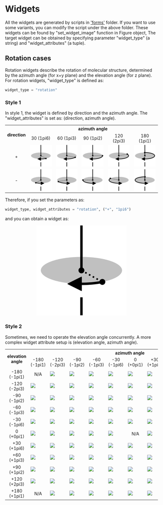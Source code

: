 # Widgets
All the widgets are generated by scripts in 
['forms'](https://github.com/BGI-SynBio/PyMOL-advance/tree/main/forms) folder.
If you want to use some variants, you can modify the script under the above folder.
These widgets can be found by "set_widget_image" function in Figure object,
The target widget can be obtained by specifying parameter "widget_type" (a string) and "widget_attributes" (a tuple).


## Rotation cases
Rotation widgets describe the rotation of molecular structure, determined by the azimuth angle (for x+y plane) and the elevation angle (for z plane).
For rotation widgets, "widget_type" is defined as:

```python
widget_type = "rotation"
``` 

### Style 1

In style 1, the widget is defined by direction and the azimuth angle.
The "widget_attributes" is set as: (direction, azimuth angle).

<table align="center">
    <tr>
        <th rowspan="2">direction</th><th colspan="5">azimuth angle</th>
    </tr>
    <tr>
        <td align="center">30 (1pi6)</td>
        <td align="center">60 (1pi3)</td>
        <td align="center">90 (1pi2)</td>
        <td align="center">120 (2pi3)</td>
        <td align="center">180 (1pi1)</td>
    </tr>
    <tr>
        <td align="center">+</td>
        <td><img src="rotation [+.1pi6].svg"/></td>
        <td><img src="rotation [+.1pi3].svg"/></td>
        <td><img src="rotation [+.1pi2].svg"/></td>
        <td><img src="rotation [+.2pi3].svg"/></td>
        <td><img src="rotation [+.1pi1].svg"/></td>
    </tr>
    <tr>
        <td align="center">-</td>
        <td><img src="rotation [-.1pi6].svg"/></td>
        <td><img src="rotation [-.1pi3].svg"/></td>
        <td><img src="rotation [-.1pi2].svg"/></td>
        <td><img src="rotation [-.2pi3].svg"/></td>
        <td><img src="rotation [-.1pi1].svg"/></td>
    </tr>
</table>

Therefore, if you set the parameters as:

```python
widget_type, widget_attributes = "rotation", ("+", "1pi6")
``` 

and you can obtain a widget as:

<p align="center">
    <img src="rotation [+.1pi6].svg"/>
</p>

### Style 2

Sometimes, we need to operate the elevation angle concurrently.
A more complex widget attribute setup is (elevation angle, azimuth angle).

<table align="center">
    <tr>
        <th rowspan="2">elevation angle</th><th colspan="11">azimuth angle</th>
    </tr>
    <tr>
        <td align="center">-180 (-1pi1)</td>
        <td align="center">-120 (-2pi3)</td>
        <td align="center">-90 (-1pi2)</td>
        <td align="center">-60 (-1pi3)</td>
        <td align="center">-30 (-1pi6)</td>
        <td align="center">0 (+0pi1)</td>
        <td align="center">+30 (+1pi6)</td>
        <td align="center">+60 (1pi3)</td>
        <td align="center">+90 (1pi2)</td>
        <td align="center">+120 (2pi3)</td>
        <td align="center">+180 (1pi1)</td>
    </tr>
    <tr>
        <td align="center">-180 (-1pi1)</td>
        <td align="center">N/A</td>
        <td><image src="rotation [-1pi1.-2pi3].svg"/></td>
        <td><image src="rotation [-1pi1.-1pi2].svg"/></td>
        <td><image src="rotation [-1pi1.-1pi3].svg"/></td>
        <td><image src="rotation [-1pi1.-1pi6].svg"/></td>
        <td><image src="rotation [-1pi1.+0pi1].svg"/></td>
        <td><image src="rotation [-1pi1.+1pi6].svg"/></td>
        <td><image src="rotation [-1pi1.+1pi3].svg"/></td>
        <td><image src="rotation [-1pi1.+1pi2].svg"/></td>
        <td><image src="rotation [-1pi1.+2pi3].svg"/></td>
        <td align="center">N/A</td>
    </tr>
    <tr>
        <td align="center">-120 (-2pi3)</td>
        <td><image src="rotation [-2pi3.-1pi1].svg"/></td>
        <td><image src="rotation [-2pi3.-2pi3].svg"/></td>
        <td><image src="rotation [-2pi3.-1pi2].svg"/></td>
        <td><image src="rotation [-2pi3.-1pi3].svg"/></td>
        <td><image src="rotation [-2pi3.-1pi6].svg"/></td>
        <td><image src="rotation [-2pi3.+0pi1].svg"/></td>
        <td><image src="rotation [-2pi3.+1pi6].svg"/></td>
        <td><image src="rotation [-2pi3.+1pi3].svg"/></td>
        <td><image src="rotation [-2pi3.+1pi2].svg"/></td>
        <td><image src="rotation [-2pi3.+2pi3].svg"/></td>
        <td><image src="rotation [-2pi3.+1pi1].svg"/></td>
    </tr>
    <tr>
        <td align="center">-90 (-1pi2)</td>
        <td><image src="rotation [-1pi2.-1pi1].svg"/></td>
        <td><image src="rotation [-1pi2.-2pi3].svg"/></td>
        <td><image src="rotation [-1pi2.-1pi2].svg"/></td>
        <td><image src="rotation [-1pi2.-1pi3].svg"/></td>
        <td><image src="rotation [-1pi2.-1pi6].svg"/></td>
        <td><image src="rotation [-1pi2.+0pi1].svg"/></td>
        <td><image src="rotation [-1pi2.+1pi6].svg"/></td>
        <td><image src="rotation [-1pi2.+1pi3].svg"/></td>
        <td><image src="rotation [-1pi2.+1pi2].svg"/></td>
        <td><image src="rotation [-1pi2.+2pi3].svg"/></td>
        <td><image src="rotation [-1pi2.+1pi1].svg"/></td>
    </tr>
    <tr>
        <td align="center">-60 (-1pi3)</td>
        <td><image src="rotation [-1pi3.-1pi1].svg"/></td>
        <td><image src="rotation [-1pi3.-2pi3].svg"/></td>
        <td><image src="rotation [-1pi3.-1pi2].svg"/></td>
        <td><image src="rotation [-1pi3.-1pi3].svg"/></td>
        <td><image src="rotation [-1pi3.-1pi6].svg"/></td>
        <td><image src="rotation [-1pi3.+0pi1].svg"/></td>
        <td><image src="rotation [-1pi3.+1pi6].svg"/></td>
        <td><image src="rotation [-1pi3.+1pi3].svg"/></td>
        <td><image src="rotation [-1pi3.+1pi2].svg"/></td>
        <td><image src="rotation [-1pi3.+2pi3].svg"/></td>
        <td><image src="rotation [-1pi3.+1pi1].svg"/></td>
    </tr>
    <tr>
        <td align="center">-30 (-1pi6)</td>
        <td><image src="rotation [-1pi6.-1pi1].svg"/></td>
        <td><image src="rotation [-1pi6.-2pi3].svg"/></td>
        <td><image src="rotation [-1pi6.-1pi2].svg"/></td>
        <td><image src="rotation [-1pi6.-1pi3].svg"/></td>
        <td><image src="rotation [-1pi6.-1pi6].svg"/></td>
        <td><image src="rotation [-1pi6.+0pi1].svg"/></td>
        <td><image src="rotation [-1pi6.+1pi6].svg"/></td>
        <td><image src="rotation [-1pi6.+1pi3].svg"/></td>
        <td><image src="rotation [-1pi6.+1pi2].svg"/></td>
        <td><image src="rotation [-1pi6.+2pi3].svg"/></td>
        <td><image src="rotation [-1pi6.+1pi1].svg"/></td>
    </tr>
    <tr>
        <td align="center">0 (+0pi1)</td>
        <td><image src="rotation [+0pi1.-1pi1].svg"/></td>
        <td><image src="rotation [+0pi1.-2pi3].svg"/></td>
        <td><image src="rotation [+0pi1.-1pi2].svg"/></td>
        <td><image src="rotation [+0pi1.-1pi3].svg"/></td>
        <td><image src="rotation [+0pi1.-1pi6].svg"/></td>
        <td align="center">N/A</td>
        <td><image src="rotation [+0pi1.+1pi6].svg"/></td>
        <td><image src="rotation [+0pi1.+1pi3].svg"/></td>
        <td><image src="rotation [+0pi1.+1pi2].svg"/></td>
        <td><image src="rotation [+0pi1.+2pi3].svg"/></td>
        <td><image src="rotation [+0pi1.+1pi1].svg"/></td>
    </tr>
    <tr>
        <td align="center">+30 (+1pi6)</td>
        <td><image src="rotation [+1pi6.-1pi1].svg"/></td>
        <td><image src="rotation [+1pi6.-2pi3].svg"/></td>
        <td><image src="rotation [+1pi6.-1pi2].svg"/></td>
        <td><image src="rotation [+1pi6.-1pi3].svg"/></td>
        <td><image src="rotation [+1pi6.-1pi6].svg"/></td>
        <td><image src="rotation [+1pi6.+0pi1].svg"/></td>
        <td><image src="rotation [+1pi6.+1pi6].svg"/></td>
        <td><image src="rotation [+1pi6.+1pi3].svg"/></td>
        <td><image src="rotation [+1pi6.+1pi2].svg"/></td>
        <td><image src="rotation [+1pi6.+2pi3].svg"/></td>
        <td><image src="rotation [+1pi6.+1pi1].svg"/></td>
    </tr>
    <tr>
        <td align="center">+60 (+1pi3)</td>
        <td><image src="rotation [+1pi3.-1pi1].svg"/></td>
        <td><image src="rotation [+1pi3.-2pi3].svg"/></td>
        <td><image src="rotation [+1pi3.-1pi2].svg"/></td>
        <td><image src="rotation [+1pi3.-1pi3].svg"/></td>
        <td><image src="rotation [+1pi3.-1pi6].svg"/></td>
        <td><image src="rotation [+1pi3.+0pi1].svg"/></td>
        <td><image src="rotation [+1pi3.+1pi6].svg"/></td>
        <td><image src="rotation [+1pi3.+1pi3].svg"/></td>
        <td><image src="rotation [+1pi3.+1pi2].svg"/></td>
        <td><image src="rotation [+1pi3.+2pi3].svg"/></td>
        <td><image src="rotation [+1pi3.+1pi1].svg"/></td>
    </tr>
    <tr>
        <td align="center">+90 (+1pi2)</td>
        <td><image src="rotation [+1pi2.-1pi1].svg"/></td>
        <td><image src="rotation [+1pi2.-2pi3].svg"/></td>
        <td><image src="rotation [+1pi2.-1pi2].svg"/></td>
        <td><image src="rotation [+1pi2.-1pi3].svg"/></td>
        <td><image src="rotation [+1pi2.-1pi6].svg"/></td>
        <td><image src="rotation [+1pi2.+0pi1].svg"/></td>
        <td><image src="rotation [+1pi2.+1pi6].svg"/></td>
        <td><image src="rotation [+1pi2.+1pi3].svg"/></td>
        <td><image src="rotation [+1pi2.+1pi2].svg"/></td>
        <td><image src="rotation [+1pi2.+2pi3].svg"/></td>
        <td><image src="rotation [+1pi2.+1pi1].svg"/></td>
    </tr>
    <tr>
        <td align="center">+120 (+2pi3)</td>
        <td><image src="rotation [+2pi3.-1pi1].svg"/></td>
        <td><image src="rotation [+2pi3.-2pi3].svg"/></td>
        <td><image src="rotation [+2pi3.-1pi2].svg"/></td>
        <td><image src="rotation [+2pi3.-1pi3].svg"/></td>
        <td><image src="rotation [+2pi3.-1pi6].svg"/></td>
        <td><image src="rotation [+2pi3.+0pi1].svg"/></td>
        <td><image src="rotation [+2pi3.+1pi6].svg"/></td>
        <td><image src="rotation [+2pi3.+1pi3].svg"/></td>
        <td><image src="rotation [+2pi3.+1pi2].svg"/></td>
        <td><image src="rotation [+2pi3.+2pi3].svg"/></td>
        <td><image src="rotation [+2pi3.+1pi1].svg"/></td>
    </tr>
    <tr>
        <td align="center">+180 (+1pi1)</td>
        <td align="center">N/A</td>
        <td><image src="rotation [+1pi1.-2pi3].svg"/></td>
        <td><image src="rotation [+1pi1.-1pi2].svg"/></td>
        <td><image src="rotation [+1pi1.-1pi3].svg"/></td>
        <td><image src="rotation [+1pi1.-1pi6].svg"/></td>
        <td><image src="rotation [+1pi1.+0pi1].svg"/></td>
        <td><image src="rotation [+1pi1.+1pi6].svg"/></td>
        <td><image src="rotation [+1pi1.+1pi3].svg"/></td>
        <td><image src="rotation [+1pi1.+1pi2].svg"/></td>
        <td><image src="rotation [+1pi1.+2pi3].svg"/></td>
        <td align="center">N/A</td>
    </tr>
</table>